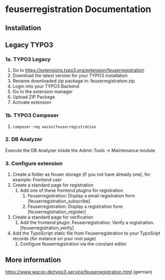 # feuserregistration Documentation
## Installation
## Legacy TYPO3
### 1a. TYPO3 Legacy
  1. Go to https://extensions.typo3.org/extension/feuserregistration
  2. Download the latest version for your TYPO3 installation
  3. Rename downloaded zip package in: feuserregistration.zip
  4. Login into your TYPO3 Backend
  5. Go to the extension manager
  6. Upload ZIP Package
  7. Activate extension

### 1b. TYPO3 Composer
1. ``composer req wacon/feuserregistration``

### 2. DB Analyzer
Execute the DB Analyzer inisde the Admin Tools -> Maintenance module

### 3. Configure extension
1. Create a folder as feuser storage (if you not have already one), for example: Frontend user
2. Create a standard page for registration
   1. Add one of these frontend plugins for registration
      1. Feuserregistration: Display a email registration form [feuserregistration_subscribe]
      2. Feuserregistration: Display a registration form [feuserregistration_register]
3. Create a standard page for verification
   1. Add the frontend plugin: Feuserregistration: Verify a registration. [feuserregistration_verify]
4. Add the TypoScript static file from Feuserregistration to your TypoSript records (for instance on your root page)
   1. Configure feuserregistration via the constant editor

## More information
https://www.wacon.de/typo3-service/feuserregistration.html (german)
